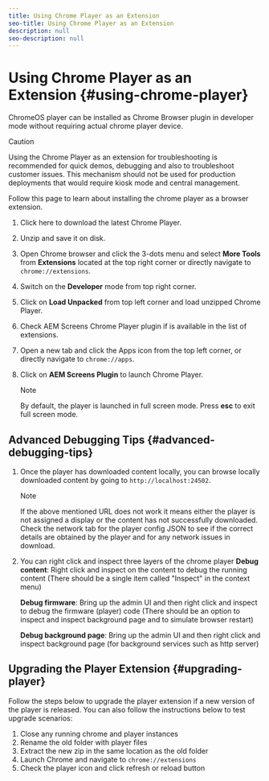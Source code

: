 ```yaml
---
title: Using Chrome Player as an Extension
seo-title: Using Chrome Player as an Extension
description: null
seo-description: null
---
```


# Using Chrome Player as an Extension {#using-chrome-player}

ChromeOS player can be installed as Chrome Browser plugin in developer mode without requiring actual chrome player device. 

 >[!CAUTION]
 >
 > Using the Chrome Player as an extension for troubleshooting is recommended for quick demos, debugging and also to troubleshoot customer issues. This mechanism should not be used for production deployments that would require kiosk mode and central management.

Follow this page to learn about installing the chrome player as a browser extension.

1. Click here to download the latest Chrome Player.

1. Unzip and save it on disk.

1. Open Chrome browser and click the 3-dots menu and select **More Tools** from **Extensions** located at the top right corner or directly navigate to `chrome://extensions`.

1. Switch on the **Developer** mode from top right corner.

1. Click on **Load Unpacked** from top left corner and load unzipped Chrome Player.

1. Check AEM Screens Chrome Player plugin if is available in the list of extensions.

1. Open a new tab and click the Apps icon from the top left corner, or directly navigate to `chrome://apps`.

1. Click on **AEM Screens Plugin** to launch Chrome Player. 
   >[!NOTE]
   >
   > By default, the player is launched in full screen mode. Press **esc** to exit full screen mode.


## Advanced Debugging Tips {#advanced-debugging-tips}

1. Once the player has downloaded content locally, you can browse locally downloaded content by going to `http://localhost:24502`.

   >[!NOTE]
   >
   > If the above mentioned URL does not work it means either the player is not assigned a display or the content has not successfully downloaded. Check the network tab for the player config JSON to see if the correct details are obtained by the player and for any network issues in download.

1. You can right click and inspect three layers of the chrome player
   **Debug content**: Right click and inspect on the content to debug the running content (There should be a single item called "Inspect" in the context menu)

   **Debug firmware**: Bring up the admin UI and then right click and inspect to debug the firmware (player) code (There should be an option to inspect and inspect background page and to simulate browser restart)

   **Debug background page**: Bring up the admin UI and then right click and inspect background page (for background services such as http server)

## Upgrading the Player Extension {#upgrading-player}

Follow the steps below to upgrade the player extension if a new version of the player is released. You can also follow the instructions below to test upgrade scenarios:

1. Close any running chrome and player instances
1. Rename the old folder with player files
1. Extract the new zip in the same location as the old folder
1. Launch Chrome and navigate to `chrome://extensions`
1. Check the player icon and click refresh or reload button